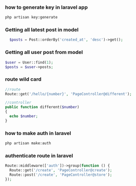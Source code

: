 ### how to generate key in laravel app

~~~bash
php artisan key:generate
~~~

### Getting all latest post in model

~~~php
  $posts = Post::orderBy('created_at', 'desc')->get();
~~~


### Getting all user post from model

~~~php
$user = User::find(1);
$posts = $user->posts;
~~~

### route wild card

~~~php
//route
Route::get('/hello/{number}', 'PageController@different');

//controller
public function different($number)
{
  echo $number;
}
~~~

### how to make auth in laravel

~~~bash
php artisan make:auth
~~~


### authenticate route in laravel 

~~~php
Route::middleware(['auth'])->group(function () {
  Route::get('/create', 'PageController@create');
  Route::post('/create', 'PageController@store');
});
~~~


